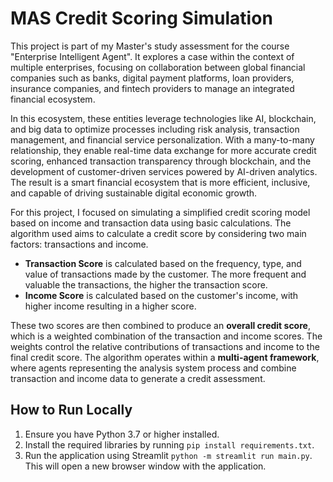 # MAS Credit Scoring Simulation
This project is part of my Master's study assessment for the course "Enterprise Intelligent Agent". It explores a case within the context of multiple enterprises, focusing on collaboration between global financial companies such as banks, digital payment platforms, loan providers, insurance companies, and fintech providers to manage an integrated financial ecosystem.

In this ecosystem, these entities leverage technologies like AI, blockchain, and big data to optimize processes including risk analysis, transaction management, and financial service personalization. With a many-to-many relationship, they enable real-time data exchange for more accurate credit scoring, enhanced transaction transparency through blockchain, and the development of customer-driven services powered by AI-driven analytics. The result is a smart financial ecosystem that is more efficient, inclusive, and capable of driving sustainable digital economic growth.

For this project, I focused on simulating a simplified credit scoring model based on income and transaction data using basic calculations. The algorithm used aims to calculate a credit score by considering two main factors: transactions and income. 

- **Transaction Score** is calculated based on the frequency, type, and value of transactions made by the customer. The more frequent and valuable the transactions, the higher the transaction score.  
- **Income Score** is calculated based on the customer's income, with higher income resulting in a higher score.

These two scores are then combined to produce an **overall credit score**, which is a weighted combination of the transaction and income scores. The weights control the relative contributions of transactions and income to the final credit score. The algorithm operates within a **multi-agent framework**, where agents representing the analysis system process and combine transaction and income data to generate a credit assessment.

## How to Run Locally
1. Ensure you have Python 3.7 or higher installed.
2. Install the required libraries by running `pip install requirements.txt`.
3. Run the application using Streamlit `python -m streamlit run main.py`. This will open a new browser window with the application.
